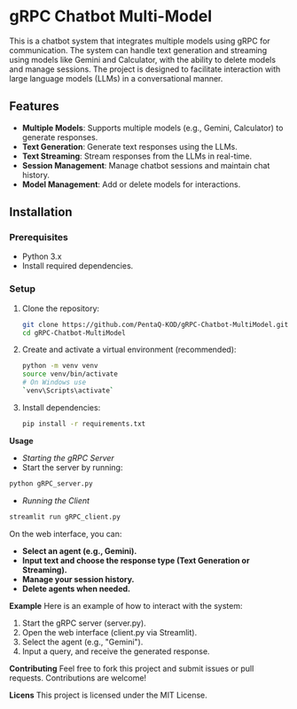 # gRPC Chatbot Multi-Model

This is a chatbot system that integrates multiple models using gRPC for communication. The system can handle text generation and streaming using models like Gemini and Calculator, with the ability to delete models and manage sessions. The project is designed to facilitate interaction with large language models (LLMs) in a conversational manner.

## Features

- **Multiple Models**: Supports multiple models (e.g., Gemini, Calculator) to generate responses.
- **Text Generation**: Generate text responses using the LLMs.
- **Text Streaming**: Stream responses from the LLMs in real-time.
- **Session Management**: Manage chatbot sessions and maintain chat history.
- **Model Management**: Add or delete models for interactions.

## Installation

### Prerequisites

- Python 3.x
- Install required dependencies.

### Setup

1. Clone the repository:
   ```bash
   git clone https://github.com/PentaQ-KOD/gRPC-Chatbot-MultiModel.git
   cd gRPC-Chatbot-MultiModel
   
2. Create and activate a virtual environment (recommended):
   ```bash
   python -m venv venv
   source venv/bin/activate
   # On Windows use
   `venv\Scripts\activate`

3. Install dependencies:
   ```bash
   pip install -r requirements.txt

**Usage**
- *Starting the gRPC Server*
- Start the server by running:
```bash
python gRPC_server.py
```

- *Running the Client*
```bash
streamlit run gRPC_client.py
```
On the web interface, you can:

- **Select an agent (e.g., Gemini).**
- **Input text and choose the response type (Text Generation or Streaming).**
- **Manage your session history.**
- **Delete agents when needed.**
  
**Example**
Here is an example of how to interact with the system:
1. Start the gRPC server (server.py).
2. Open the web interface (client.py via Streamlit).
3. Select the agent (e.g., "Gemini").
4. Input a query, and receive the generated response.

**Contributing**
Feel free to fork this project and submit issues or pull requests. Contributions are welcome!

**Licens**
This project is licensed under the MIT License.





